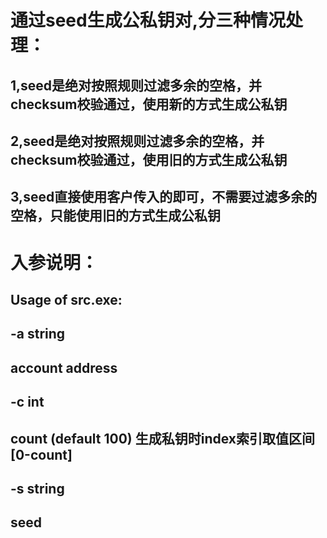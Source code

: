 # 通过seed生成公私钥对,分三种情况处理：
## 1,seed是绝对按照规则过滤多余的空格，并checksum校验通过，使用新的方式生成公私钥
## 2,seed是绝对按照规则过滤多余的空格，并checksum校验通过，使用旧的方式生成公私钥
## 3,seed直接使用客户传入的即可，不需要过滤多余的空格，只能使用旧的方式生成公私钥

# 入参说明：
## 
## Usage of src.exe:
##   -a string
##         account address
##   -c int
##         count (default 100) 生成私钥时index索引取值区间[0-count]
##   -s string
##         seed